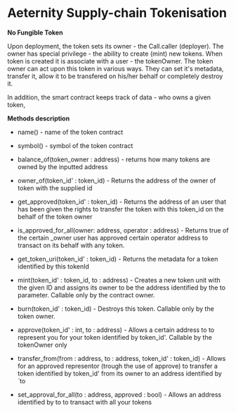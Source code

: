 # Aeternity Supply-chain Tokenisation

**No Fungible Token**

Upon deployment, the token sets its owner - the Call.caller (deployer). The owner has special privilege - the ability to create (mint) new tokens. 
When token is created it is associate with a user - the tokenOwner. 
The token owner can act upon this token in various ways. 
They can set it's metadata, transfer it, allow it to be transfered on his/her behalf or completely destroy it.

In addition, the smart contract keeps track of  data - who owns a given token, 

**Methods description**


*  name() - name of the token contract

*  symbol() - symbol of the token contract

*  balance_of(token_owner : address) - returns how many tokens are owned by the inputted address

*  owner_of(token_id' : token_id) - Returns the address of the owner of token with the supplied id

*  get_approved(token_id' : token_id) - Returns the address of an user that has been given the rights to transfer the token with this token_id on the behalf of the token owner

*  is_approved_for_all(owner: address, operator : address) - Returns true of the certain _owner user has approved certain operator address to transact on its behalf with any token.

*  get_token_uri(token_id' : token_id) - Returns the metadata for a token identified by this tokenId

*  mint(token_id' : token_id, to : address) - Creates a new token unit with the given ID and assigns its owner to be the address identified by the to parameter. Callable only by the contract owner.

*  burn(token_id' : token_id) - Destroys this token. Callable only by the token owner.

*  approve(token_id' : int, to : address) - Allows a certain address to to represent you for your token identified by token_id'. Callable by the tokenOwner only

*  transfer_from(from : address, to : address, token_id' : token_id) - Allows for an approved representor (trough the use of approve) to transfer a token identified by token_id' from its owner to an address identified by `to

*  set_approval_for_all(to : address, approved : bool) - Allows an address identified by to to transact with all your tokens
